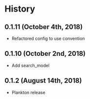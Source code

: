 History
=======

0.1.11 (October 4th, 2018)
--------------------------
* Refactored config to use convention

0.1.10 (October 2nd, 2018)
-------------------------
* Add search_model

0.1.2 (August 14th, 2018)
------------------
* Plankton release
